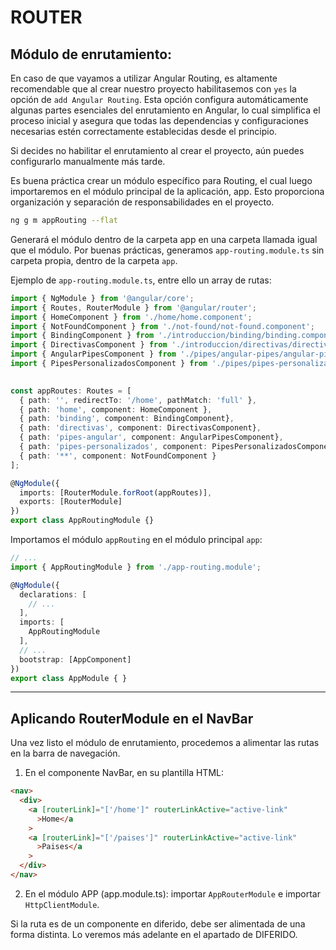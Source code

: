 # ROUTER


## Módulo de enrutamiento:

En caso de que vayamos a utilizar Angular Routing, es altamente recomendable que al crear nuestro proyecto habilitasemos con `yes` la opción de `add Angular Routing`. Esta opción configura automáticamente algunas partes esenciales del enrutamiento en Angular, lo cual simplifica el proceso inicial y asegura que todas las dependencias y configuraciones necesarias estén correctamente establecidas desde el principio.

Si decides no habilitar el enrutamiento al crear el proyecto, aún puedes configurarlo manualmente más tarde.

Es buena práctica crear un módulo específico para Routing, el cual luego importaremos en el módulo principal de la aplicación, app. Esto proporciona organización y separación de responsabilidades en el proyecto.

```bash
ng g m appRouting --flat
```

Generará el módulo dentro de la carpeta app en una carpeta llamada igual que el módulo.
Por buenas prácticas, generamos `app-routing.module.ts` sin carpeta propia, dentro de la carpeta `app`.

Ejemplo de `app-routing.module.ts`, entre ello un array de rutas:

```ts
import { NgModule } from '@angular/core';
import { Routes, RouterModule } from '@angular/router';
import { HomeComponent } from './home/home.component';
import { NotFoundComponent } from './not-found/not-found.component';
import { BindingComponent } from './introduccion/binding/binding.component';
import { DirectivasComponent } from './introduccion/directivas/directivas.component';
import { AngularPipesComponent } from './pipes/angular-pipes/angular-pipes.component';
import { PipesPersonalizadosComponent } from './pipes/pipes-personalizados/pipes-personalizados.component';

  
const appRoutes: Routes = [
  { path: '', redirectTo: '/home', pathMatch: 'full' },
  { path: 'home', component: HomeComponent },
  { path: 'binding', component: BindingComponent},
  { path: 'directivas', component: DirectivasComponent},
  { path: 'pipes-angular', component: AngularPipesComponent},
  { path: 'pipes-personalizados', component: PipesPersonalizadosComponent},
  { path: '**', component: NotFoundComponent }
];

@NgModule({
  imports: [RouterModule.forRoot(appRoutes)],
  exports: [RouterModule]
})
export class AppRoutingModule {}
```

Importamos el módulo `appRouting` en el módulo principal `app`:

```ts
// ...
import { AppRoutingModule } from './app-routing.module';

@NgModule({
  declarations: [
    // ...
  ],
  imports: [
    AppRoutingModule
  ],
  // ...
  bootstrap: [AppComponent]
})
export class AppModule { }
```

------------------------

## Aplicando RouterModule en el NavBar
Una vez listo el módulo de enrutamiento, procedemos a alimentar las rutas en la barra de navegación.

1. En el componente NavBar, en su plantilla HTML:
  ```html
  <nav>
    <div>
      <a [routerLink]="['/home']" routerLinkActive="active-link"
        >Home</a
      >
      <a [routerLink]="['/paises']" routerLinkActive="active-link"
        >Paises</a
      >
    </div>
  </nav>
  ```
2. En el módulo APP (app.module.ts): importar `AppRouterModule` e importar `HttpClientModule`.

Si la ruta es de un componente en diferido, debe ser alimentada de una forma distinta. Lo veremos más adelante en el apartado de DIFERIDO.
